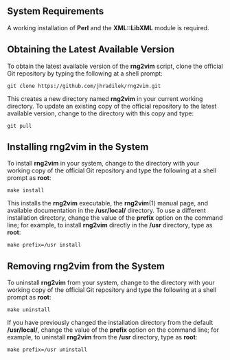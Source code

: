 ## System Requirements

A working installation of **Perl** and the **XML::LibXML** module is required.

## Obtaining the Latest Available Version

To obtain the latest available version of the **rng2vim** script, clone the official Git repository by typing the following at a shell prompt:

    git clone https://github.com/jhradilek/rng2vim.git 

This creates a new directory named **rng2vim** in your current working directory. To update an existing copy of the official repository to the latest available version, change to the directory with this copy and type:

    git pull

## Installing rng2vim in the System

To install **rng2vim** in your system, change to the directory with your working copy of the official Git repository and type the following at a shell prompt as **root**:

    make install

This installs the **rng2vim** executable, the **rng2vim**(1) manual page, and available documentation in the **/usr/local/** directory. To use a different installation directory, change the value of the **prefix** option on the command line; for example, to install **rng2vim** directly in the **/usr** directory, type as **root**:

    make prefix=/usr install

## Removing rng2vim from the System

To uninstall **rng2vim** from your system, change to the directory with your working copy of the official Git repository and type the following at a shell prompt as **root**:

    make uninstall

If you have previously changed the installation directory from the default **/usr/local/**, change the value of the **prefix** option on the command line; for example, to uninstall **rng2vim** from the **/usr** directory, type as **root**:

    make prefix=/usr uninstall
